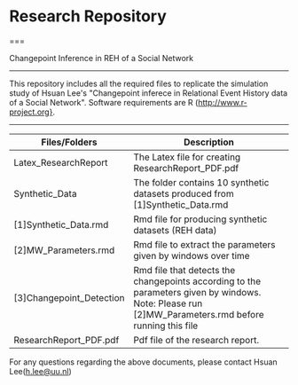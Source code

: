 # Research Repository
===

Changepoint Inference in REH of a Social Network

---
This repository includes all the required files to replicate the simulation study of Hsuan Lee's "Changepoint inferece in Relational Event History data of a Social Network". 
Software requirements are R (http://www.r-project.org}.

---

| Files/Folders          | Description   |
| -----------------      | ------------- |
|Latex_ResearchReport     |The Latex file for creating ResearchReport_PDF.pdf|
|Synthetic_Data           |The folder contains 10 synthetic datasets produced from [1]Synthetic_Data.rmd|
|[1]Synthetic_Data.rmd    |Rmd file for producing synthetic datasets (REH data)|
|[2]MW_Parameters.rmd     |Rmd file to extract the parameters given by windows over time|
|[3]Changepoint_Detection |Rmd file that detects the changepoints according to the parameters given by windows. Note: Please run [2]MW_Parameters.rmd before running this file|
|ResearchReport_PDF.pdf   |Pdf file of the research report.|

For any questions regarding the above documents, please contact Hsuan Lee(h.lee@uu.nl)
